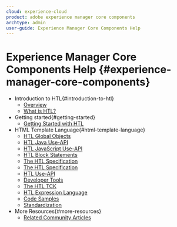 ```yaml
---
cloud: experience-cloud
product: adobe experience manager core components
archtype: admin
user-guide: Experience Manager Core Components Help
---
```


# Experience Manager Core Components Help {#experience-manager-core-components}

+ Introduction to HTL{#introduction-to-htl}
  + [Overview](overview.md)
  + [What is HTL?](update.md)
+ Getting started{#getting-started}
  + [Getting Started with HTL](getting-started.md)
+ HTML Template Language{#html-template-language}
  + [HTL Global Objects](global-objects.md)
  + [HTL Java Use-API](use-api-java.md)
  + [HTL JavaScript Use-API](use-api-javascript.md)
  + [HTL Block Statements](block-statements.md)
  + [The HTL Specification](htl-specification2.md)
  + [The HTL Specification](htl-specification.md)
  + [HTL Use-API](use-api.md)
  + [Developer Tools](dev-tools.md)
  + [The HTL TCK](htl-tck.md)
  + [HTL Expression Language](expression-language.md)
  + [Code Samples](code-samples.md)
  + [Standardization](standardization.md)
+ More Resources{#more-resources}
  + [Related Community Articles](related-community-articles.md)
